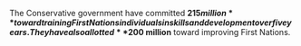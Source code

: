 The Conservative government have committed **$215 million** toward training First Nations individuals in skills and development over five years. They have also allotted **$200 million** toward improving First Nations.
